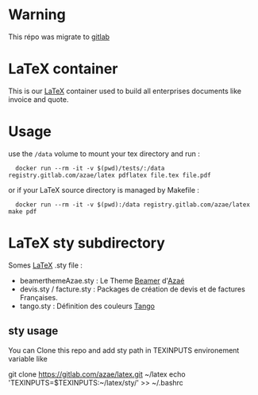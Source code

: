 # Warning

This répo was migrate to [gitlab](https://gitlab.com/azae/latex)


# LaTeX container

This is our [LaTeX](https://fr.wikipedia.org/wiki/LaTeX) container used to build all enterprises documents like invoice and quote.

# Usage

use the `/data` volume to mount your tex directory and run : 

      docker run --rm -it -v $(pwd)/tests/:/data registry.gitlab.com/azae/latex pdflatex file.tex file.pdf

or if your LaTeX source directory is managed by Makefile : 

      docker run --rm -it -v $(pwd):/data registry.gitlab.com/azae/latex make pdf

# LaTeX sty subdirectory

Somes [LaTeX](https://fr.wikipedia.org/wiki/LaTeX) .sty file : 

- beamerthemeAzae.sty : Le Theme [Beamer](https://www.ctan.org/pkg/beamer) d'[Azaé](http://azae.net)
- devis.sty / facture.sty : Packages de création de devis et de factures Françaises.
- tango.sty : Définition des couleurs [Tango](http://tango.freedesktop.org/)

## sty usage

You can Clone this repo and add sty path in TEXINPUTS environement variable like

  git clone https://gitlab.com/azae/latex.git ~/latex
  echo 'TEXINPUTS=$TEXINPUTS:~/latex/sty/' >> ~/.bashrc


